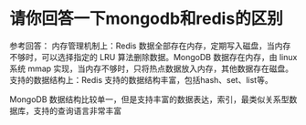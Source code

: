 # 请你回答一下mongodb和redis的区别

参考回答：
内存管理机制上：Redis 数据全部存在内存，定期写入磁盘，当内存不够时，可以选择指定的 LRU 算法删除数据。MongoDB 数据存在内存，由 linux系统 mmap 实现，当内存不够时，只将热点数据放入内存，其他数据存在磁盘。
支持的数据结构上：Redis 支持的数据结构丰富，包括hash、set、list等。

MongoDB 数据结构比较单一，但是支持丰富的数据表达，索引，最类似关系型数据库，支持的查询语言非常丰富